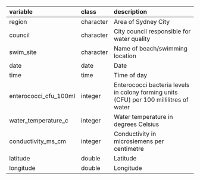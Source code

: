 |variable              |class     |description                           |
|:---------------------|:---------|:-------------------------------------|
|region                |character |Area of Sydney City |
|council               |character |City council responsible for water quality |
|swim_site             |character |Name of beach/swimming location |
|date                  |date      |Date |
|time                  |time      |Time of day |
|enterococci_cfu_100ml |integer   |Enterococci bacteria levels in colony forming units (CFU) per 100 millilitres of water |
|water_temperature_c   |integer   |Water temperature in degrees Celsius |
|conductivity_ms_cm    |integer   |Conductivity in microsiemens per centimetre |
|latitude              |double    |Latitude |
|longitude             |double    |Longitude |

